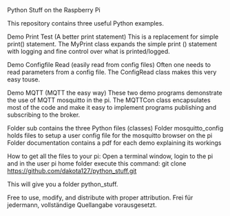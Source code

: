 Python Stuff on the Raspberry Pi

This repository contains three useful Python examples. 

Demo Print Test (A better print statement)
This is a replacement for simple print() statement. The MyPrint class expands the simple
print () statement with logging and fine control over what is printed/logged.

Demo Configfile Read (easily read from config files)
Often one needs to read parameters from a config file. The ConfigRead class makes this very easy touse.

Demo MQTT  (MQTT the easy way)
These two demo programs demonstrate the use of MQTT mosquitto in the pi. The MQTTCon class encapsulates
most of the code and make it easy to implement programs publishing and subscribing to the broker.
 
Folder sub contains the three Python files (classes)
Folder mosquitto_config holds files to setup a user config file for the mosquitto browser on the pi
Folder documentation contains a pdf for each demo explaining its workings

How to get all the files to your pi:
Open a terminal window, login to the pi and in the user pi home folder execute this command:
git clone https://github.com/dakota127/python_stuff.git

This will give you a folder python_stuff.

Free to use, modify, and distribute with proper attribution.
Frei für jedermann, vollständige Quellangabe vorausgesetzt.

